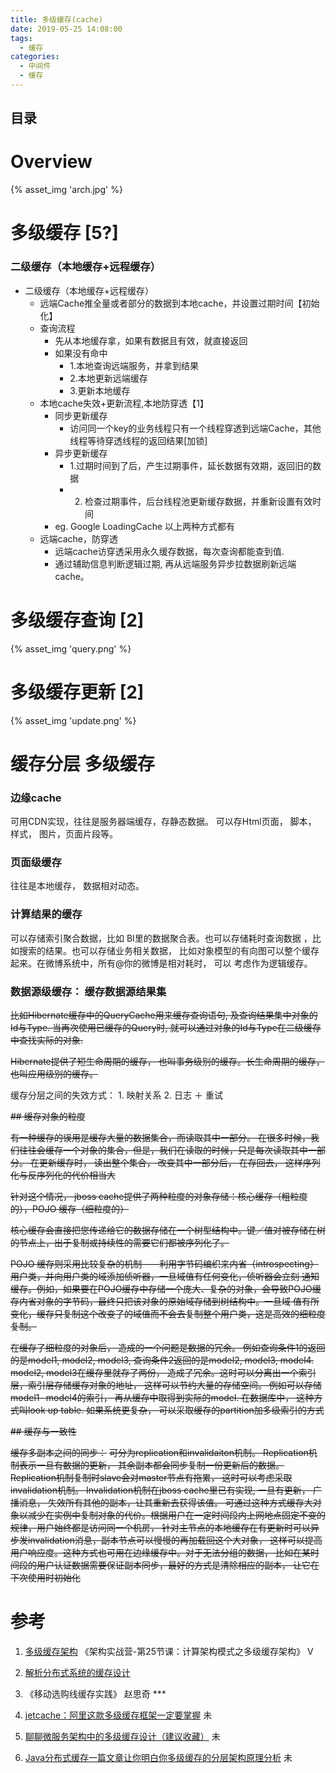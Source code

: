 ```yaml
---
title: 多级缓存(cache)
date: 2019-05-25 14:08:00
tags:
  - 缓存
categories:
  - 中间件  
  - 缓存
---
```


<p></p>
<!-- more -->

## 目录
<!-- toc -->

# Overview
{% asset_img    'arch.jpg'  %}

# 多级缓存 [5?]
### 二级缓存（本地缓存+远程缓存）
+ 二级缓存（本地缓存+远程缓存）
	- 远端Cache推全量或者部分的数据到本地cache，并设置过期时间【初始化】
	- 查询流程
		- 先从本地缓存拿，如果有数据且有效，就直接返回
		- 如果没有命中
			- 1.本地查询远端服务，并拿到结果
			- 2.本地更新远端缓存
			- 3.更新本地缓存
	- 本地cache失效+更新流程,本地防穿透【1】
		- 同步更新缓存
			- 访问同一个key的业务线程只有一个线程穿透到远端Cache，其他线程等待穿透线程的返回结果[加锁]
		- 异步更新缓存
			- 1.过期时间到了后，产生过期事件，延长数据有效期，返回旧的数据
			- 2. 检查过期事件，后台线程池更新缓存数据，并重新设置有效时间
		- eg. Google LoadingCache 以上两种方式都有
	- 远端cache，防穿透
		- 远端cache访穿透采用永久缓存数据，每次查询都能查到值.
		- 通过辅助信息判断逻辑过期, 再从远端服务异步拉数据刷新远端cache。

# 多级缓存查询 [2]
{% asset_img  'query.png' %}

# 多级缓存更新 [2]
{% asset_img  'update.png' %}

# 缓存分层  多级缓存
###   边缘cache
可用CDN实现，往往是服务器端缓存，存静态数据。
可以存Html页面， 脚本， 样式， 图片，页面片段等。

###   页面级缓存 
往往是本地缓存， 数据相对动态。

###    计算结果的缓存
可以存储索引聚合数据，比如  BI里的数据聚合表。也可以存储耗时查询数据 ，比如搜索的结果。也可以存储业务相关数据， 比如对象模型的有向图可以整个缓存起来。在微博系统中，所有@你的微博是相对耗时， 可以 考虑作为逻辑缓存。

###   数据源级缓存： 缓存数据源结果集
~~比如Hibernate缓存中的QueryCache用来缓存查询语句, 及查询结果集中对象的Id与Type. 当再次使用已缓存的Query时, 就可以通过对象的Id与Type在二级缓存中查找实际的对象.~~

~~Hibernate提供了短生命周期的缓存， 也叫事务级别的缓存。长生命周期的缓存，也叫应用级别的缓存。~~

  缓存分层之间的失效方式： 1. 映射关系  2. 日志 ＋ 重试

~~## 缓存对象的粒度~~  

~~有一种缓存的误用是缓存大量的数据集合，而读取其中一部分。 在很多时候，我们往往会缓存一个对象的集合，但是，我们在读取的时候，只是每次读取其中一部分。 在更新缓存时， 读出整个集合， 改变其中一部分后， 在存回去， 这样序列化与反序列化的代价相当大~~

~~针对这个情况， jboss cache提供了两种粒度的对象存储：核心缓存（粗粒度的），POJO 缓存（细粒度的）~~

~~核心缓存会直接把您传递给它的数据存储在一个树型结构中。键／值对被存储在树的节点上，出于复制或持续性的需要它们都被序列化了。~~

~~POJO 缓存则采用比较复杂的机制——利用字节码编织来内省（introspecting）用户类，并向用户类的域添加侦听器，一旦域值有任何变化，侦听器会立刻 通知缓存。例如，如果要在POJO缓存中存储一个庞大、复杂的对象，会导致POJO缓存内省对象的字节码，最终只把该对象的原始域存储到树结构中。一旦域 值有所变化，缓存只复制这个改变了的域值而不会去复制整个用户类，这是高效的细粒度复制。~~

~~在缓存了细粒度的对象后， 造成的一个问题是数据的冗余。 例如查询条件1的返回的是model1, model2, model3, 查询条件2返回的是model2, model3, model4. model2, model3在缓存里就存了两份， 造成了冗余。这时可以分离出一个索引层，索引层存储缓存对象的地址， 这样可以节约大量的存储空间。 例如可以存储model1- model4的索引， 再从缓存中取得到实际的model.  在数据库中， 这种方式叫look up table. 如果系统更复杂， 可以采取缓存的partition加多级索引的方式~~


~~## 缓存与一致性~~

  ~~缓存多副本之间的同步：~~
  ~~可分为replication和invalidaiton机制。 Replication机制表示一旦有数据的更新， 其余副本都会同步复制一份更新后的数据。Replication机制复制时slave会对master节点有拖累， 这时可以考虑采取invalidation机制。 Invalidation机制在jboss cache里已有实现, 一旦有更新， 广播消息， 失效所有其他的副本，让其重新去获得该值。 可通过这种方式缓存大对象以减少在实例中复制对象的代价。根据用户在一定时间段内上网地点固定不变的规律，用户始终都是访问同一个机房， 针对主节点的本地缓存在有更新时可以异步发invalidation消息，副本节点可以慢慢的再加载回这个大对象， 这样可以提高用户响应度。这种方式也可用在边缘缓存中。对于无法分组的数据， 比如在某时间段的用户认证数据需要保证副本同步，最好的方式是清除相应的副本， 让它在下次使用时初始化~~


# 参考
1. [多级缓存架构](https://blog.csdn.net/lee_nacl/article/details/127860463)
   《架构实战营-第25节课：计算架构模式之多级缓存架构》 V
2. [解析分布式系统的缓存设计](https://zhuanlan.zhihu.com/p/497029871)
5. 《移动选购线缓存实践》 赵思奇 *** 

100. [jetcache：阿里这款多级缓存框架一定要掌握](http://wed.xjx100.cn/news/154282.html) 未
101. [聊聊微服务架构中的多级缓存设计（建议收藏）](https://blog.51cto.com/u_15989526/6287632) 未
102. [Java分布式缓存一篇文章让你明白你多级缓存的分层架构原理分析](https://zhuanlan.zhihu.com/p/606469614) 未

